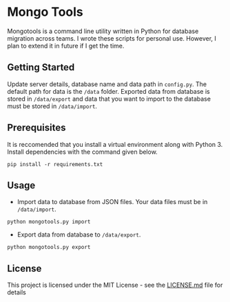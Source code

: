 # Mongo Tools

Mongotools is a command line utility written in Python for database migration across teams. I wrote these scripts for personal use. However, I plan to extend it in future if I get the time.

## Getting Started

Update server details, database name and data path in `config.py`. The default path for data is the `/data` folder. Exported data from database is stored in `/data/export` and data that you want to import to the database must be stored in `/data/import`.

## Prerequisites

It is reccomended that you install a virtual environment along with Python 3. Install dependencies with the command given below.

```
pip install -r requirements.txt
```

## Usage

- Import data to database from JSON files. Your data files must be in `/data/import`.

```
python mongotools.py import
```

- Export data from database to `/data/export`.

```
python mongotools.py export
```

## License

This project is licensed under the MIT License - see the [LICENSE.md](LICENSE.md) file for details
